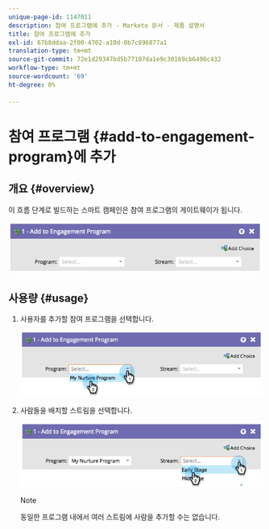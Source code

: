 ```yaml
---
unique-page-id: 1147011
description: 참여 프로그램에 추가 - Marketo 문서 - 제품 설명서
title: 참여 프로그램에 추가
exl-id: 67b8ddaa-2f00-4702-a10d-0b7c896877a1
translation-type: tm+mt
source-git-commit: 72e1d29347bd5b77107da1e9c30169cb6490c432
workflow-type: tm+mt
source-wordcount: '69'
ht-degree: 0%

---
```


# 참여 프로그램 {#add-to-engagement-program}에 추가

## 개요 {#overview}

이 흐름 단계로 빌드하는 스마트 캠페인은 참여 프로그램의 게이트웨이가 됩니다.

![](assets/image2014-9-22-14-3a47-3a32.png)

## 사용량 {#usage}

1. 사용자를 추가할 참여 프로그램을 선택합니다.

   ![](assets/image2014-9-22-14-3a47-3a36.png)

1. 사람들을 배치할 스트림을 선택합니다.

   ![](assets/image2014-9-22-14-3a47-3a39.png)

   >[!NOTE]
   >
   >동일한 프로그램 내에서 여러 스트림에 사람을 추가할 수는 없습니다.
